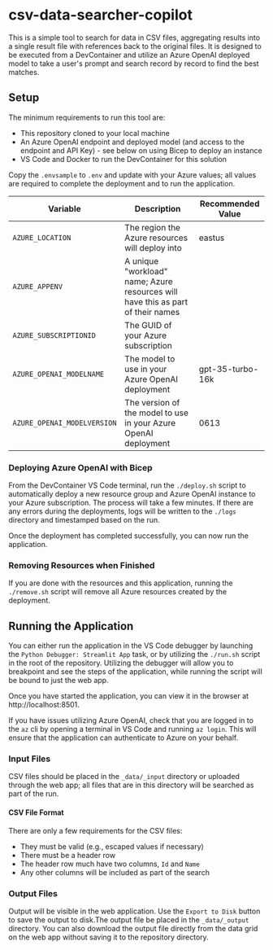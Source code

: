 # csv-data-searcher-copilot

This is a simple tool to search for data in CSV files, aggregating results into
a single result file with references back to the original files. It is designed
to be executed from a DevContainer and utilize an Azure OpenAI deployed model to
take a user's prompt and search record by record to find the best matches.

## Setup

The minimum requirements to run this tool are:

- This repository cloned to your local machine
- An Azure OpenAI endpoint and deployed model (and access to the endpoint and
  API Key) - see below on using Bicep to deploy an instance
- VS Code and Docker to run the DevContainer for this solution

Copy the `.envsample` to `.env` and update with your Azure values; all values
are required to complete the deployment and to run the application.

| Variable                    | Description                                                                     | Recommended Value |
| --------------------------- | ------------------------------------------------------------------------------- | ----------------- |
| `AZURE_LOCATION`            | The region the Azure resources will deploy into                                 | eastus            |
| `AZURE_APPENV`              | A unique "workload" name; Azure resources will have this as part of their names |                   |
| `AZURE_SUBSCRIPTIONID`      | The GUID of your Azure subscription                                             |                   |
| `AZURE_OPENAI_MODELNAME`    | The model to use in your Azure OpenAI deployment                                | gpt-35-turbo-16k  |
| `AZURE_OPENAI_MODELVERSION` | The version of the model to use in your Azure OpenAI deployment                 | 0613              |

### Deploying Azure OpenAI with Bicep

From the DevContainer VS Code terminal, run the `./deploy.sh` script to
automatically deploy a new resource group and Azure OpenAI instance to your
Azure subscription. The process will take a few minutes. If there are any errors
during the deployments, logs will be written to the `./logs` directory and
timestamped based on the run.

Once the deployment has completed successfully, you can now run the application.

### Removing Resources when Finished

If you are done with the resources and this application, running the
`./remove.sh` script will remove all Azure resources created by the deployment.

## Running the Application

You can either run the application in the VS Code debugger by launching the
`Python Debugger: Streamlit App` task, or by utilizing the `./run.sh` script in
the root of the repository. Utilizing the debugger will allow you to breakpoint
and see the steps of the application, while running the script will be bound to
just the web app.

Once you have started the application, you can view it in the browser at
http://localhost:8501.

If you have issues utilizing Azure OpenAI, check that you are logged in to the
`az` cli by opening a terminal in VS Code and running `az login`. This will
ensure that the application can authenticate to Azure on your behalf.

### Input Files

CSV files should be placed in the `_data/_input` directory or uploaded through
the web app; all files that are in this directory will be searched as part of
the run.

#### CSV File Format

There are only a few requirements for the CSV files:

- They must be valid (e.g., escaped values if necessary)
- There must be a header row
- The header row much have two columns, `Id` and `Name`
- Any other columns will be included as part of the search

### Output Files

Output will be visible in the web application. Use the `Export to Disk` button
to save the output to disk.The output file be placed in the `_data/_output`
directory. You can also download the output file directly from the data grid on
the web app without saving it to the repository directory.
